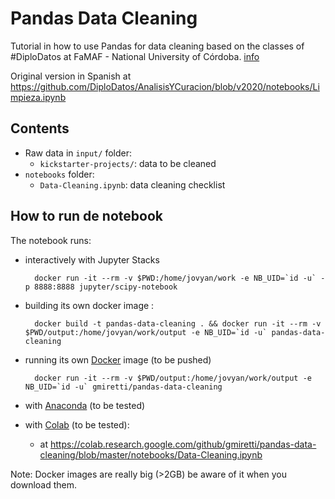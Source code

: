 # Pandas Data Cleaning

Tutorial in how to use Pandas for data cleaning based on the classes of #DiploDatos at FaMAF - National University of Córdoba. [info](http://diplodatos.famaf.unc.edu.ar/analisis-y-curacion-de-datos/)

Original version in Spanish at https://github.com/DiploDatos/AnalisisYCuracion/blob/v2020/notebooks/Limpieza.ipynb

## Contents

* Raw data in `input/` folder:
  * `kickstarter-projects/`: data to be cleaned
* `notebooks` folder:
  * `Data-Cleaning.ipynb`: data cleaning checklist

## How to run de notebook

The notebook runs:

* interactively with Jupyter Stacks

        docker run -it --rm -v $PWD:/home/jovyan/work -e NB_UID=`id -u` -p 8888:8888 jupyter/scipy-notebook

* building its own docker image :

        docker build -t pandas-data-cleaning . && docker run -it --rm -v $PWD/output:/home/jovyan/work/output -e NB_UID=`id -u` pandas-data-cleaning

* running its own [Docker](https://hub.docker.com/r/gmiretti/pandas-data-cleaning) image (to be pushed)

        docker run -it --rm -v $PWD/output:/home/jovyan/work/output -e NB_UID=`id -u` gmiretti/pandas-data-cleaning


* with [Anaconda](https://www.anaconda.com/distribution/) (to be tested)
* with [Colab](https://colab.research.google.com/) (to be tested):
  * at https://colab.research.google.com/github/gmiretti/pandas-data-cleaning/blob/master/notebooks/Data-Cleaning.ipynb

Note: Docker images are really big (>2GB) be aware of it when you  download them.
